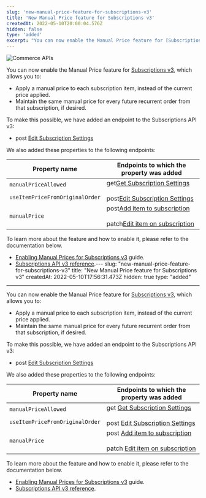 ```yaml
---
slug: 'new-manual-price-feature-for-subscriptions-v3'
title: 'New Manual Price feature for Subscriptions v3'
createdAt: 2022-05-10T20:00:04.576Z
hidden: false
type: 'added'
excerpt: "You can now enable the Manual Price feature for [Subscriptions v3](https://developers.vtex.com/vtex-rest-api/docs/subscriptions-v3-migration-guide)."
---
```


![Commerce APIs](https://img.shields.io/badge/-Commerce%20APIs-brightgreen)

You can now enable the Manual Price feature for [Subscriptions v3](https://developers.vtex.com/vtex-rest-api/docs/subscriptions-v3-migration-guide), which allows you to:

- Apply a manual price to each subscription item, instead of the current price applied.
- Maintain the same manual price for every future recurrent order from that subscription, if desired.

To make this possible, we have added an endpoint to the Subscriptions API v3:

- <span class="APIMethod APIMethod_fixedWidth APIMethod_post">post</span> [Edit Subscription Settings](https://developers.vtex.com/vtex-rest-api/reference/editsettings-1)

We also added these properties to the following endpoints:

<table>
    <thead>
        <tr>
            <th>Property name</th>
            <th>Endpoints to which the property was added</th>
        </tr>
    </thead>
    <tbody>
        <tr>
            <td><code class="rdmd-code lang- theme-light">manualPriceAllowed</code></td>
            <td rowspan="2"><span class="APIMethod APIMethod_fixedWidth APIMethod_get">get</span><a href="https: //developers.vtex.com/vtex-rest-api/reference/getsettings-1" target="_blank" rel="noopener noreferrer">Get Subscription Settings</a> <br><br><span class="APIMethod APIMethod_fixedWidth APIMethod_post">post</span><a href="https: //developers.vtex.com/vtex-rest-api/reference/editsettings-1" target="_blank" rel="noopener noreferrer">Edit Subscription Settings</a></td>
        </tr>
        <tr>
            <td><code class="rdmd-code lang- theme-light">useItemPriceFromOriginalOrder</code></td>
        </tr>
        <tr>
            <td><code class="rdmd-code lang- theme-light">manualPrice</code></td>
            <td><span class="APIMethod APIMethod_fixedWidth APIMethod_post">post</span><a href="https://developers.vtex.com/vtex-rest-api/reference/post_api-rns-pub-subscriptions-id-items" target="_blank" rel="noopener noreferrer">Add item to subscription</a> <br><br> <span class="APIMethod APIMethod_fixedWidth APIMethod_patch">patch</span><a href="https://developers.vtex.com/vtex-rest-api/reference/patch_api-rns-pub-subscriptions-id-items-itemid" target="_blank" rel="noopener noreferrer">Edit item on subscription</a></td>
        </tr>
    </tbody>
</table>

To learn more about the feature and how to enable it, please refer to the documentation below.

- [Enabling Manual Prices for Subscriptions v3](https://developers.vtex.com/vtex-rest-api/docs/enabling-manual-prices-for-subscriptions-v3) guide.
- [Subscriptions API v3 reference](https://developers.vtex.com/vtex-rest-api/reference/subscriptions-api-v3-overview).---
  slug: "new-manual-price-feature-for-subscriptions-v3"
  title: "New Manual Price feature for Subscriptions v3"
  createdAt: 2022-05-10T17:56:31.473Z
  hidden: true
  type: "added"

---

You can now enable the Manual Price feature for [Subscriptions v3](https://developers.vtex.com/vtex-rest-api/docs/subscriptions-v3-migration-guide), which allows you to:

- Apply a manual price to each subscription item, instead of the current price applied.
- Maintain the same manual price for every future recurrent order from that subscription, if desired.

To make this possible, we have added an endpoint to the Subscriptions API v3:

- <span class="APIMethod APIMethod_fixedWidth APIMethod_post">post</span> [Edit Subscription Settings](https://developers.vtex.com/vtex-rest-api/reference/editsettings-1)

We also added these properties to the following endpoints:

<table>
    <thead>
        <tr>
            <th>Property name</th>
            <th>Endpoints to which the property was added</th>
        </tr>
    </thead>
    <tbody>
        <tr>
            <td><code class="rdmd-code lang- theme-light" data-lang="" name="">manualPriceAllowed</code></td>
            <td rowspan="2"><span class="APIMethod APIMethod_fixedWidth APIMethod_get">get</span> <a href="https://developers.vtex.com/vtex-rest-api/reference/getsettings-1" target="_blank" rel="noopener noreferrer">Get Subscription Settings</a> <br><br><span class="APIMethod APIMethod_fixedWidth APIMethod_post">post</span> <a href="https://developers.vtex.com/vtex-rest-api/reference/editsettings-1" target="_blank" rel="noopener noreferrer">Edit Subscription Settings</a></td>
        </tr>
        <tr>
            <td><code class="rdmd-code lang- theme-light" data-lang="" name="">useItemPriceFromOriginalOrder</code></td>
        </tr>
        <tr>
            <td><code class="rdmd-code lang- theme-light" data-lang="" name="">manualPrice</code></td>
            <td><span class="APIMethod APIMethod_fixedWidth APIMethod_post">post</span> <a href="https://developers.vtex.com/vtex-rest-api/reference/post_api-rns-pub-subscriptions-id-items" target="_blank" rel="noopener noreferrer">Add item to subscription</a> <br><br> <span class="APIMethod APIMethod_fixedWidth APIMethod_patch">patch</span> <a href="https://developers.vtex.com/vtex-rest-api/reference/patch_api-rns-pub-subscriptions-id-items-itemid" target="_blank" rel="noopener noreferrer">Edit item on subscription</a></td>
        </tr>
    </tbody>
</table>

To learn more about the feature and how to enable it, please refer to the documentation below.

- [Enabling Manual Prices for Subscriptions v3](https://developers.vtex.com/vtex-rest-api/docs/enabling-manual-prices-for-subscriptions-v3) guide.
- [Subscriptions API v3 reference](https://developers.vtex.com/vtex-rest-api/reference/subscriptions-api-v3-overview).
